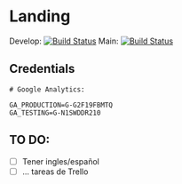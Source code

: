# Landing

Develop: [![Build Status](https://favforme.semaphoreci.com/badges/landing/branches/develop.svg?key=81cd66f4-0449-4645-bcfd-731657d92a7d)](https://favforme.semaphoreci.com/projects/landing)
Main: [![Build Status](https://favforme.semaphoreci.com/badges/landing/branches/main.svg?key=81cd66f4-0449-4645-bcfd-731657d92a7d)](https://favforme.semaphoreci.com/projects/landing)

## Credentials

```
# Google Analytics:

GA_PRODUCTION=G-G2F19FBMTQ
GA_TESTING=G-N1SWDDR210
```

## TO DO:

- [ ] Tener ingles/español
- [ ] ... tareas de Trello
